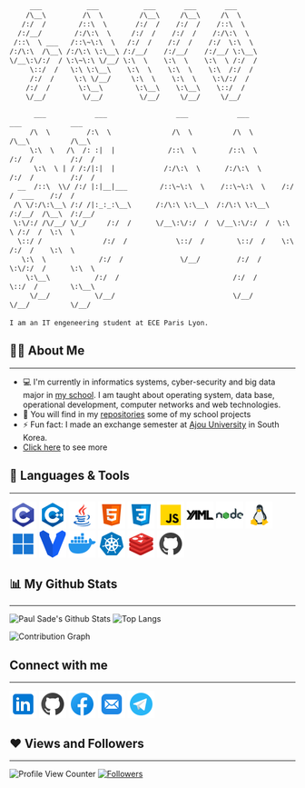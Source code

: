 ```
     ___           ___           ___       ___       ___
    /\__\         /\  \         /\__\     /\__\     /\  \
   /:/  /        /::\  \       /:/  /    /:/  /    /::\  \
  /:/__/        /:/\:\  \     /:/  /    /:/  /    /:/\:\  \
 /::\  \ ___   /::\~\:\  \   /:/  /    /:/  /    /:/  \:\  \
/:/\:\  /\__\ /:/\:\ \:\__\ /:/__/    /:/__/    /:/__/ \:\__\
\/__\:\/:/  / \:\~\:\ \/__/ \:\  \    \:\  \    \:\  \ /:/  /
     \::/  /   \:\ \:\__\    \:\  \    \:\  \    \:\  /:/  /
     /:/  /     \:\ \/__/     \:\  \    \:\  \    \:\/:/  /
    /:/  /       \:\__\        \:\__\    \:\__\    \::/  /
    \/__/         \/__/         \/__/     \/__/     \/__/
```
```
      ___            ___                 ___            ___            ___            ___
     /\  \         /:\  \               /\  \          /\  \          /\__\          /\__\
     \:\  \   /\  /: :|  |             /::\  \        /::\  \        /:/  /         /:/  /
      \:\  \ | / /:/|:|  |            /:/\:\  \      /:/\:\  \      /:/  /         /:/  /
  __  /::\  \\/ /:/ |:|__|___        /::\~\:\  \    /::\~\:\  \    /:/  /  ___    /:/  /
 /\ \/:/\:\__\ /:/ /|:_:_:\__\      /:/\:\ \:\__\  /:/\:\ \:\__\  /:/__/  /\__\  /:/__/
 \:\/:/ /\/__/ \/_/     /:/  /      \/__\:\/:/  /  \/__\:\/:/  /  \:\  \ /:/  /  \:\  \
  \::/ /               /:/  /            \::/  /        \::/  /    \:\  /:/  /    \:\  \
   \:\  \             /:/  /              \/__/         /:/  /      \:\/:/  /      \:\  \
    \:\__\           /:/  /                            /:/  /        \::/  /        \:\__\
     \/__/           \/__/                             \/__/          \/__/          \/__/

I am an IT engeneering student at ECE Paris Lyon.
```
## 🙋‍♂️ About Me
---
- 💻‍ I'm currently in informatics systems, cyber-security and big data major in [my school](https://www.ece.fr/). I am taught about operating system, data base, operational development, computer networks and web technologies.
- 🔭 You will find in my [repositories](https://github.com/polocto?tab=repositories) some of my school projects 
- ⚡ Fun fact: I made an exchange semester at [Ajou University](https://www.ajou.ac.kr/en/index.do) in South Korea.
- [Click here](/info) to see more

## 🤖 Languages & Tools
---
![C](/img/languages&tools/c-programming.png)
![C++](/img/languages&tools/c++.png) 
![Java](/img/languages&tools/java.png) 
![HTML](/img/languages&tools/html-5.png) 
![CSS](/img/languages&tools/css3.png) 
![JavaScript](/img/languages&tools/javascript.png)
![YAML](/img/languages&tools/yaml.png)
![NodeJS](/img/languages&tools/nodejs.png) 
![Linux](/img/languages&tools/linux.png) 
![Windows](/img/languages&tools/windows-11.png)
![Vagrant](/img/languages&tools/vagrant.png) 
![Docker](/img/languages&tools/docker.png)
![K8s](/img/languages&tools/kubernetes.png)
![Redis](/img/languages&tools/redis.png)
![Github](/img/github.png)

## 📊 My Github Stats
---
![Paul Sade's Github Stats](https://github-readme-stats.vercel.app/api?username=polocto&show_icons=true&count_private=true&theme=react&hide_border=true&bg_color=0D1117)
![Top Langs](https://github-readme-stats.vercel.app/api/top-langs/?username=polocto&langs_count=8&count_private=true&layout=compact&theme=react&hide_border=true&bg_color=0D1117)

![Contribution Graph](https://activity-graph.herokuapp.com/graph?username=polocto&bg_color=0D1117&color=5BCDEC&line=5BCDEC&point=FFFFFF&hide_border=true)


## Connect with me
---
[![LinkedIn](/img/social/linkedin.png)](https://www.linkedin.com/in/paul-sade-a6222448/)
[![Github](/img/github.png)](https://github.com/polocto)
[![Facebook](/img/social/facebook.png)](https://www.facebook.com/profile.php?id=100008280398252)
[![Mail](/img/social/mail.png)](mailto:paul.sade@live.fr)
[![Telegram](/img/social/telegram.png)](https://t.me/polocto)

## ❤️ Views and Followers
---
![Profile View Counter](https://komarev.com/ghpvc/?username=polocto)
[![Followers](https://img.shields.io/github/followers/polocto?label=Followers&style=social)](https://github.com/polocto?tab=followers)